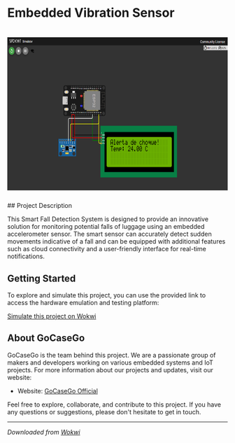 # Embedded Vibration Sensor
<h1 align="center"> <img src="https://raw.githubusercontent.com/GoCaseGo-Arquitectura-Emergentes/embedded-system-vibration-sensor/main/assets/screenshot.png" alt="Project Screenshot" height="350"> </h1>
## Project Description

This Smart Fall Detection System is designed to provide an innovative solution for monitoring potential falls of luggage using an embedded accelerometer sensor. The smart sensor can accurately detect sudden movements indicative of a fall and can be equipped with additional features such as cloud connectivity and a user-friendly interface for real-time notifications.

## Getting Started

To explore and simulate this project, you can use the provided link to access the hardware emulation and testing platform:

[Simulate this project on Wokwi](https://wokwi.com/projects/400724658588787713)

## About GoCaseGo

GoCaseGo is the team behind this project. We are a passionate group of makers and developers working on various embedded systems and IoT projects. For more information about our projects and updates, visit our website:

- Website: [GoCaseGo Official](https://github.com/GoCaseGo-Arquitectura-Emergentes/landing-page)

Feel free to explore, collaborate, and contribute to this project. If you have any questions or suggestions, please don't hesitate to get in touch.

---

*Downloaded from [Wokwi](https://wokwi.com)*
